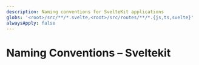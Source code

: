 ```yaml
---
description: Naming conventions for SvelteKit applications
globs: '<root>/src/**/*.svelte,<root>/src/routes/**/*.{js,ts,svelte}'
alwaysApply: false
---
```


# Naming Conventions – Sveltekit

<!--
TODO: Add content for sveltekit naming-conventions.
Follow unified schema guidelines.
-->
